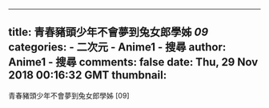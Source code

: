 
---
title: 青春豬頭少年不會夢到兔女郎學姊 _09_
categories: 
    - 二次元
    - Anime1 - 搜尋
author: Anime1 - 搜尋
comments: false
date: Thu, 29 Nov 2018 00:16:32 GMT
thumbnail: 
---

<div>   
青春豬頭少年不會夢到兔女郎學姊 [09]  
</div>
            